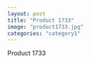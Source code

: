 ```yaml
---
layout: post
title: "Product 1733"
image: "product1733.jpg"
categories: "category1"
---
```

Product 1733
